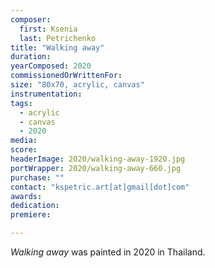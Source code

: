 ```yaml
---
composer:
  first: Ksenia
  last: Petrichenko
title: "Walking away"
duration:
yearComposed: 2020
commissionedOrWrittenFor:
size: "80x70, acrylic, canvas"
instrumentation:
tags:
  - acrylic
  - canvas
  - 2020
media:
score:
headerImage: 2020/walking-away-1920.jpg
portWrapper: 2020/walking-away-660.jpg
purchase: ""
contact: "kspetric.art[at]gmail[dot]com"
awards:
dedication:
premiere:

---
```

*Walking away* was painted in 2020 in Thailand.
<br><Br>
